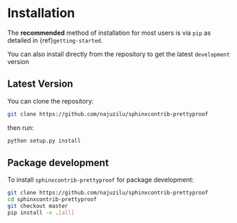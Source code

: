 # Installation

The **recommended** method of installation for most users is via `pip` as detailed
in {ref}`getting-started`.

You can also install directly from the repository to get the latest `development` version

## Latest Version

You can clone the repository:

```bash
git clone https://github.com/najuzilu/sphinxcontrib-prettyproof
```

then run:

```bash
python setup.py install
```

## Package development

To install `sphinxcontrib-prettyproof` for package development:

```bash
git clone https://github.com/najuzilu/sphinxcontrib-prettyproof
cd sphinxcontrib-prettyproof
git checkout master
pip install -e .[all]
```

